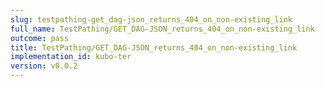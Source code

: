 ```yaml
---
slug: testpathing-get_dag-json_returns_404_on_non-existing_link
full_name: TestPathing/GET_DAG-JSON_returns_404_on_non-existing_link
outcome: pass
title: TestPathing/GET_DAG-JSON_returns_404_on_non-existing_link
implementation_id: kubo-ter
version: v0.0.2
---
```



